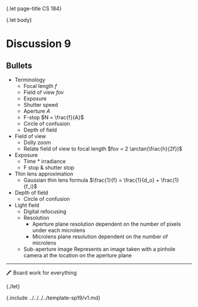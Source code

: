 {.let page-title CS 184}

{.let body}

# Discussion 9

## Bullets

- Terminology
    - Focal length $f$
    - Field of view $fov$
    - Exposure
    - Shutter speed
    - Aperture $A$
    - F-stop $N = \frac{f}{A}$
    - Circle of confusion
    - Depth of field
- Field of view
    - Dolly zoom
    - Relate field of view to focal length $fov = 2 \arctan(\frac{h}{2f})$
- Exposure
    - Time * irradiance
    - F stop & shutter stop
- Thin lens approximation
    - Gaussian thin lens formula
        $\frac{1}{f} = \frac{1}{d_o} + \frac{1}{f_i}$
- Depth of field
    - Circle of confusion
- Light field
    - Digital refocusing
    - Resolution
        - Aperture plane resolution dependent on the number of pixels under each microlens
        - Microlens plane resolution dependent on the number of microlens
    - Sub-aperture image
        Represents an image taken with a pinhole camera at the location on the aperture plane

---

🖍 Board work for everything

{./let}

{.include ../../../../template-sp19/v1.md}
